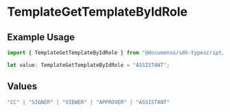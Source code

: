 # TemplateGetTemplateByIdRole

## Example Usage

```typescript
import { TemplateGetTemplateByIdRole } from "@documenso/sdk-typescript/models/operations";

let value: TemplateGetTemplateByIdRole = "ASSISTANT";
```

## Values

```typescript
"CC" | "SIGNER" | "VIEWER" | "APPROVER" | "ASSISTANT"
```